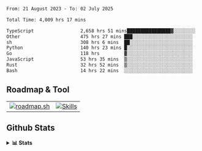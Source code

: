 <!--START_SECTION:waka-->

```txt
From: 21 August 2023 - To: 02 July 2025

Total Time: 4,009 hrs 17 mins

TypeScript                 2,658 hrs 51 mins████████████████▓░░░░░░░░   66.32 %
Other                      475 hrs 27 mins ███░░░░░░░░░░░░░░░░░░░░░░   11.86 %
sh                         308 hrs 6 mins  ██░░░░░░░░░░░░░░░░░░░░░░░   07.68 %
Python                     140 hrs 23 mins █░░░░░░░░░░░░░░░░░░░░░░░░   03.50 %
Go                         118 hrs         ▓░░░░░░░░░░░░░░░░░░░░░░░░   02.94 %
JavaScript                 53 hrs 35 mins  ▒░░░░░░░░░░░░░░░░░░░░░░░░   01.34 %
Rust                       32 hrs 52 mins  ▒░░░░░░░░░░░░░░░░░░░░░░░░   00.82 %
Bash                       14 hrs 22 mins  ░░░░░░░░░░░░░░░░░░░░░░░░░   00.36 %
```

<!--END_SECTION:waka-->

## Roadmap & Tool
<table align="center">
  <tr>
    <td>
      <a href="https://roadmap.sh">
        <img src="https://roadmap.sh/card/tall/6505f3e78dfc79db2fff8e3e?variant=dark" alt="roadmap.sh" />
      </a>
    </td>
    <td>
      <a href="https://github.com/chaninlaw">
        <img src="https://skillicons.dev/icons?i=js,typescript,nodejs,nestjs,react,next,astro,html,css,tailwind,postgres,prisma,docker,git,rust,go&perline=7&theme=dark" alt="Skills" />
      </a>
    </td>
  </tr>
</table>

## Github Stats
<details close>
  <summary><b>📊 Stats</b></summary>
  <div align="center">
    
<picture>
  <source
    srcset="https://github-readme-stats.vercel.app/api?username=chaninlaw&show_icons=true&theme=dark"
    media="(prefers-color-scheme: dark)"
  />
  <source
    srcset="https://github-readme-stats.vercel.app/api?username=chaninlaw&show_icons=true"
    media="(prefers-color-scheme: light), (prefers-color-scheme: no-preference)"
  />
  <img src="https://github-readme-stats.vercel.app/api?username=chaninlaw&show_icons=true" />
</picture>
    
<picture>
  <source
    srcset="https://github-readme-stats.vercel.app/api/top-langs/?username=chaninlaw&layout=donut&theme=dark"
    media="(prefers-color-scheme: dark)"
  />
  <source
    srcset="https://github-readme-stats.vercel.app/api/top-langs/?username=chaninlaw&layout=donut"
    media="(prefers-color-scheme: light), (prefers-color-scheme: no-preference)"
  />
  <img src="https://github-readme-stats.vercel.app/api/top-langs/?username=chaninlaw&layout=donut" />
</picture>
    
  </div>
  
</details>

